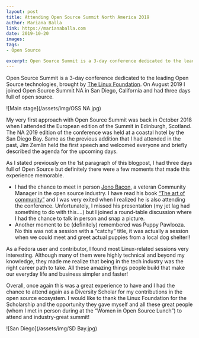 ```yaml
---
layout: post
title: Attending Open Source Summit North America 2019
author: Mariana Balla
link: https://marianaballa.com
date: 2019-10-20
images: 
tags:
- Open Source

excerpt: Open Source Summit is a 3-day conference dedicated to the leading Open Source technologies, brought by The Linux Foundation. On August 2019 I joined Open Source Summit NA in San Diego, California and had three days full of … open source. 
---
```


Open Source Summit is a 3-day conference dedicated to the leading Open Source technologies, brought by [The Linux Foundation](https://www.linuxfoundation.org). On August 2019 I joined Open Source Summit NA in San Diego, California and had three days full of open source.

![Main stage](/assets/img/OSS NA.jpg)

My very first approach with Open Source Summit was back in October 2018 when I attended the European edition of the Summit in Edinburgh, Scotland. The NA 2019 edition of the conference was held at a coastal hotel by the San Diego Bay.
Same as the previous addition that I had attended in the past, Jim Zemlin held the first speech and welcomed everyone and briefly described the agenda for the upcoming days.

As I stated previously on the 1st paragraph of this blogpost, I had three days full of Open Source but definitely there were a few moments that made this experience memorable. 
* I had the chance to meet in person [Jono Bacon](https://www.jonobacon.com/), a veteran Community Manager in the open source industry. I have read his book [“The art of community”](https://www.jonobacon.com/books/) and I was very exited when I realized he is also attending the conference. Unfortunately, I missed his presentation (my jet lag had something to do with this....) but I joined a round-table discussion where I had the chance to talk in person and snap a picture.
* Another moment to be (definitely) remembered was Puppy Pawlooza. No this was not a session with a “catchy” title, it was actually a session when we could meet and greet actual puppies from a local dog shelter!! 

As a Fedora user and contributor, I found most Linux-related sessions very interesting. Although many of them were highly technical and beyond my knowledge, they made me realize that being in the tech industry was the right career path to take. All these amazing things people build that make our everyday life and business simpler and faster!

Overall, once again this was a great experience to have and I had the chance to attend again as a Diversity Scholar for my contributions in the open source ecosystem. I would like to thank the Linux Foundation for the Scholarship and the opportunity they gave myself and all these great people (whom I met in person during at the “Women in Open Source Lunch”) to attend and industry-great summit!  

![San Diego](/assets/img/SD Bay.jpg)
